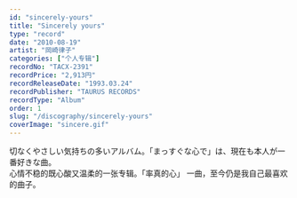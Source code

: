 ```yaml
---
id: "sincerely-yours"
title: "Sincerely yours"
type: "record"
date: "2010-08-19"
artist: "岡崎律子"
categories: ["个人专辑"]
recordNo: "TACX-2391"
recordPrice: "2,913円"
recordReleaseDate: "1993.03.24"
recordPublisher: "TAURUS RECORDS"
recordType: "Album"
order: 1
slug: "/discography/sincerely-yours"
coverImage: "sincere.gif"
---
```


切なくやさしい気持ちの多いアルバム。「まっすぐな心で」は、現在も本人が一番好きな曲。  
心情不稳的既心酸又温柔的一张专辑。「率真的心」 一曲，至今仍是我自己最喜欢的曲子。
